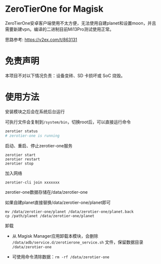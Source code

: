 # ZeroTierOne for Magisk

ZeroTierOne安卓客户端使用不太方便，无法使用自建planet和设置moon，并且需要新建vpn。编译的二进制目前Mi13Pro测试使用正常。

思路参考: https://v2ex.com/t/863131

# 免责声明
本项目不对以下情况负责：设备变砖、SD 卡损坏或 SoC 烧毁。

# 使用方法
安装模块之后会在系统后台运行

可执行文件会复制到`/system/bin`，切换root后，可以直接运行命令

```bash
zerotier status
# zerotier-one is running
```

启动、重启、停止zerotier-one服务

```
zerotier start
zerotier restart
zerotier stop
```

加入网络

```
zerotier-cli join xxxxxxx
```

zerotier-one数据存储在/data/zerotier-one

如果自建planet直接替换/data/zerotier-one/planet即可

```
mv /data/zerotier-one/planet /data/zerotier-one/planet.back
cp /path/planet /data/zerotier-one/planet
```

卸载

- 从 Magisk Manager应用卸载本模块，会删除 `/data/adb/service.d/zerotierone_service.sh` 文件，保留数据目录 `/data/zerotier-one`

- 可使用命令清除数据：`rm -rf /data/zerotier-one`
